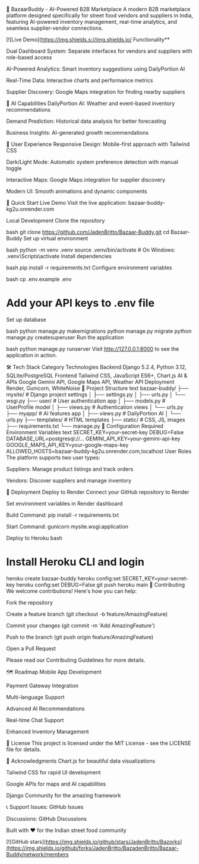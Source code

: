 🛒 BazaarBuddy - AI-Powered B2B Marketplace
A modern B2B marketplace platform designed specifically for street food vendors and suppliers in India, featuring AI-powered inventory management, real-time analytics, and seamless supplier-vendor connections.

[![Live Demo](https://img.shields.s://img.shields.io/ Functionality**

Dual Dashboard System: Separate interfaces for vendors and suppliers with role-based access

AI-Powered Analytics: Smart inventory suggestions using DailyPortion AI

Real-Time Data: Interactive charts and performance metrics

Supplier Discovery: Google Maps integration for finding nearby suppliers

🤖 AI Capabilities
DailyPortion AI: Weather and event-based inventory recommendations

Demand Prediction: Historical data analysis for better forecasting

Business Insights: AI-generated growth recommendations

🎨 User Experience
Responsive Design: Mobile-first approach with Tailwind CSS

Dark/Light Mode: Automatic system preference detection with manual toggle

Interactive Maps: Google Maps integration for supplier discovery

Modern UI: Smooth animations and dynamic components

🚀 Quick Start
Live Demo
Visit the live application: bazaar-buddy-kg2u.onrender.com

Local Development
Clone the repository

bash
git clone https://github.com/JadenBritto/Bazaar-Buddy.git
cd Bazaar-Buddy
Set up virtual environment

bash
python -m venv .venv
source .venv/bin/activate  # On Windows: .venv\Scripts\activate
Install dependencies

bash
pip install -r requirements.txt
Configure environment variables

bash
cp .env.example .env
# Add your API keys to .env file
Set up database

bash
python manage.py makemigrations
python manage.py migrate
python manage.py createsuperuser
Run the application

bash
python manage.py runserver
Visit http://127.0.0.1:8000 to see the application in action.

🛠️ Tech Stack
Category	Technologies
Backend	Django 5.2.4, Python 3.12, SQLite/PostgreSQL
Frontend	Tailwind CSS, JavaScript ES6+, Chart.js
AI & APIs	Google Gemini API, Google Maps API, Weather API
Deployment	Render, Gunicorn, WhiteNoise
📁 Project Structure
text
bazaar-buddy/
├── mysite/                 # Django project settings
│   ├── settings.py
│   ├── urls.py
│   └── wsgi.py
├── user/                   # User authentication app
│   ├── models.py          # UserProfile model
│   ├── views.py           # Authentication views
│   └── urls.py
├── myapp/                  # AI features app
│   ├── views.py           # DailyPortion AI
│   └── urls.py
├── templates/              # HTML templates
├── static/                 # CSS, JS, images
├── requirements.txt
└── manage.py
🔧 Configuration
Required Environment Variables
text
SECRET_KEY=your-secret-key
DEBUG=False
DATABASE_URL=postgresql://...
GEMINI_API_KEY=your-gemini-api-key
GOOGLE_MAPS_API_KEY=your-google-maps-key
ALLOWED_HOSTS=bazaar-buddy-kg2u.onrender.com,localhost
User Roles
The platform supports two user types:

Suppliers: Manage product listings and track orders

Vendors: Discover suppliers and manage inventory

🚀 Deployment
Deploy to Render
Connect your GitHub repository to Render

Set environment variables in Render dashboard

Build Command: pip install -r requirements.txt

Start Command: gunicorn mysite.wsgi:application

Deploy to Heroku
bash
# Install Heroku CLI and login
heroku create bazaar-buddy
heroku config:set SECRET_KEY=your-secret-key
heroku config:set DEBUG=False
git push heroku main
🤝 Contributing
We welcome contributions! Here's how you can help:

Fork the repository

Create a feature branch (git checkout -b feature/AmazingFeature)

Commit your changes (git commit -m 'Add AmazingFeature')

Push to the branch (git push origin feature/AmazingFeature)

Open a Pull Request

Please read our Contributing Guidelines for more details.

🗺️ Roadmap
 Mobile App Development

 Payment Gateway Integration

 Multi-language Support

 Advanced AI Recommendations

 Real-time Chat Support

 Enhanced Inventory Management

📄 License
This project is licensed under the MIT License - see the LICENSE file for details.

🎉 Acknowledgments
Chart.js for beautiful data visualizations

Tailwind CSS for rapid UI development

Google APIs for maps and AI capabilities

Django Community for the amazing framework

📞 Support
Issues: GitHub Issues

Discussions: GitHub Discussions

Built with ❤️ for the Indian street food community

[![GitHub stars](https://img.shields.io/github/stars/JadenBritto/Bazorks](https://img.shields.io/github/forks/JadenBritto/BazadenBritto/Bazaar-Buddy/network/members
